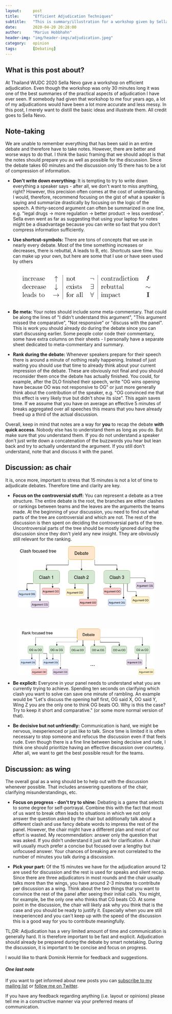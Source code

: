```yaml
---
layout:     post
title:      "Efficient Adjudication Techniques"
subtitle:   "This is summary/illustration for a workshop given by Sella Nevo"
date:       2020-04-20 20:28:00
author:     "Marius Hobbhahn"
header-img: "img/header-imgs/adjudication.jpeg"
category:   opinion
tags:       [Debating]
---
```


## What is this post about?

At Thailand WUDC 2020 Sella Nevo gave a workshop on efficient adjudication. Even though the workshop was only 30 minutes long it was one of the best summaries of the practical aspects of adjudication I have ever seen. If somebody had given that workshop to me four years ago, a lot of my adjudications would have been a lot more accurate and less messy. In this post, I merely want to distill the basic ideas and illustrate them. All credit goes to Sella Nevo.

## Note-taking

We are unable to remember everything that has been said in an entire debate and therefore have to take notes. However, there are better and worse ways to do that. I think the basic framing that we should adopt is that the notes should prepare you as well as possible for the discussion. Since the debate takes 60 minutes and the discussion only 15 there has to be a lot of compression of information.

- **Don't write down everything:** It is tempting to try to write down everything a speaker says - after all, we don't want to miss anything, right? However, this precision often comes at the cost of understanding. I would, therefore, recommend focusing on the gist of what a speaker is saying and summarize drastically by focusing on the logic of the speech. A thirty-second argument can often be summarized in one line, e.g. "legal drugs -> more regulation -> better product -> less overdose". Sella even went as far as suggesting that using your laptop for notes might be a disadvantage because you can write so fast that you don't compress information sufficiently.

- **Use shortcut-symbols:** There are tons of concepts that we use in nearly every debate. Most of the time something increases or decreases, there is rebuttal, A leads to B, etc. Shortcuts save time. You can make up your own, but here are some that I use or have seen used by others

<figure>
  <img src="/img/Efficient_Adjudication/shortcut_table.png"/>
</figure>

- **Be meta:** Your notes should include some meta-commentary. That could be along the lines of "I didn't understand this argument", "This argument missed the comparative", "Not responsive" or "discuss with the panel". This is work you should already do during the debate since you can start discussing earlier. Some people color code their commentary, some have extra columns on their sheets - I personally have a separate sheet dedicated to meta-commentary and summary.

- **Rank during the debate:** Whenever speakers prepare for their speech there is around a minute of nothing really happening. Instead of just waiting you should use that time to already think about your current impression of the debate. These are obviously not final and you should reconsider them once the debate has actually finished. You could, for example, after the DLO finished their speech, write "OG wins opening have because OO was not responsive to OG" or just more generally think about the contribution of the speaker, e.g. "OG convinced me that this effect is very likely true but didn't show its size". This again saves time. If we assume that you have on average an effective 5 minutes of breaks aggregated over all speeches this means that you have already freed up a third of the actual discussion.

Overall, keep in mind that notes are a way for **you** to recap the debate **with quick access**. Nobody else has to understand them as long as you do. But make sure that you understand them. If you do not understand a speaker don't just write down a concatenation of the buzzwords you hear but lean back and try to actually understand the argument. If you still don't understand, note that and discuss it with the panel.

## Discussion: as chair

It is, once more, important to stress that 15 minutes is not a lot of time to adjudicate debates. Therefore time and clarity are key.

- **Focus on the controversial stuff:** You can represent a debate as a tree structure. The entire debate is the root, the branches are either clashes or rankings between teams and the leaves are the arguments the teams made. At the beginning of your discussion, you need to find out what parts of the tree are controversial and which are not. The rest of the discussion is then spent on deciding the controversial parts of the tree. Uncontroversial parts of the tree should be mostly ignored during the discussion since they don't yield any new insight. They are obviously still relevant for the ranking.

<figure>
  <img src="/img/Efficient_Adjudication/tree_clash_focused.png"/>
</figure>

<br/><br/>

<figure>
  <img src="/img/Efficient_Adjudication/tree_rank_focused.png"/>
</figure>

- **Be explicit:** Everyone in your panel needs to understand what you are currently trying to achieve. Spending ten seconds on clarifying which clash you want to solve can save one minute of rambling. An example would be "Let's discuss the opening half first, OG said X, OO said Y, Wing Z you are the only one to think OG beats OO. Why is this the case? Try to keep it short and comparative." (or some more normal version of that).

- **Be decisive but not unfriendly:** Communication is hard, we might be nervous, inexperienced or just like to talk. Since time is limited it is often necessary to stop someone and refocus the discussion even if that feels rude. Even though there is a fine line between being decisive and rude, I think one should prioritize having an effective discussion over courtesy. After all, we want to get the best possible result for the teams.

## Discussion: as wing

The overall goal as a wing should be to help out with the discussion whenever possible. That includes answering questions of the chair, clarifying misunderstandings, etc.

- **Focus on progress - don't try to shine:** Debating is a game that selects to some degree for self-portrayal. Combine this with the fact that most of us want to break often leads to situations in which we not only answer the question asked by the chair but additionally talk about a different clash and use fancy debate words to impress the rest of the panel. However, the chair might have a different plan and most of our effort is wasted. My recommendation: answer only the question that was asked. If you didn't understand it just ask for clarification. A chair will usually much prefer a concise but focused over a lengthy but unfocused answer. Your chances of breaking are not correlated to the number of minutes you talk during a discussion.

- **Pick your part:** Of the 15 minutes we have for the adjudication around 12 are used for discussion and the rest is used for speaks and silent recap. Since there are three adjudicators in most rounds and the chair usually talks more than the wings, you have around 2-3 minutes to contribute per discussion as a wing. Think about the two things that you want to convince the rest of the panel after seeing their initial calls. You might, for example, be the only one who thinks that CG beats CO. At some point in the discussion, the chair will likely ask why you think that is the case and you should be ready to justify it. Especially when you are still inexperienced and you can't keep up with the speed of the discussion this is a good way for you to contribute meaningfully.

TL;DR: Adjudication has a very limited amount of time and communication is generally hard. It is therefore important to be fast and explicit. Adjudication should already be prepared during the debate by smart notetaking. During the discussion, it is important to be concise and focus on progress.

I would like to thank Dominik Hermle for feedback and suggestions.

#### ***One last note***

If you want to get informed about new posts you can <a href='http://www.mariushobbhahn.com/subscribe/'>subscribe to my mailing list</a> or <a href='https://twitter.com/MariusHobbhahn'>follow me on Twitter</a>.

If you have any feedback regarding anything (i.e. layout or opinions) please tell me in a constructive manner via your preferred means of communication.

